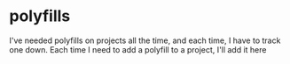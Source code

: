 # polyfills
I've needed polyfills on projects all the time, and each time, I have to track one down. Each time I need to add a polyfill to a project, I'll add it here
